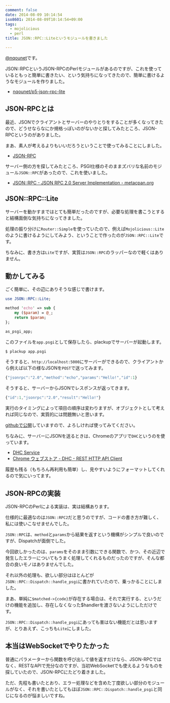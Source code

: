 ```yaml
---
comment: false
date: 2014-08-09 10:14:54
iso8601: 2014-08-09T10:14:54+09:00
tags:
  - mojolicious
  - perl
title: JSON::RPC::Liteというモジュールを書きました

---
```


<p><a href="https://twitter.com/nqounet">@nqounet</a>です。</p>

<p>JSON::RPCというJSON-RPCのPerlモジュールがあるのですが、これを使っているともっと簡単に書きたい、という気持ちになってきたので、簡単に書けるようなモジュールを作りました。</p>

<ul>
<li><a href="https://github.com/nqounet/p5-json-rpc-lite">nqounet/p5-json-rpc-lite</a></li>
</ul>



<h2>JSON-RPCとは</h2>

<p>最近、JSONでクライアントとサーバーのやりとりをすることが多くなってきたので、どうせならなにか規格っぽいのがないかと探してみたところ、JSON-RPCというのがありました。</p>

<p>まあ、素人が考えるよりもいいだろうということで使ってみることにしました。</p>

<ul>
<li><a href="http://www.jsonrpc.org/">JSON-RPC</a></li>
</ul>

<p>サーバー側の方を探してみたところ、PSGI仕様のそのままズバリな名前のモジュール<code>JSON::RPC</code>があったので、これを使いました。</p>

<ul>
<li><a href="https://metacpan.org/pod/JSON::RPC">JSON::RPC - JSON RPC 2.0 Server Implementation - metacpan.org</a></li>
</ul>

<h2>JSON::RPC::Lite</h2>

<p>サーバーを動かすまではとても簡単だったのですが、必要な処理を書こうとすると結構面倒な気持ちになってきました。</p>

<p>処理の振り分けに<code>Router::Simple</code>を使っていたので、例えば<code>Mojolicious::Lite</code>のように書けるようにしてみよう、ということで作ったのが<code>JSON::RPC::Lite</code>です。</p>

<p>ちなみに、書き方は<code>Lite</code>ですが、実質は<code>JSON::RPC</code>のラッパーなので軽くはありません。</p>

<h2>動かしてみる</h2>

<p>ごく簡単に、その辺にありそうな感じで書けます。</p>

```perl
use JSON::RPC::Lite;

method 'echo' => sub {
    my ($param) = @_;
    return $param;
};

as_psgi_app;
```

<p>このファイルを<code>app.psgi</code>として保存したら、plackupでサーバーが起動します。</p>

```bash
$ plackup app.psgi
```

<p>そうすると、<code>http://localhost:5000</code>にサーバーができるので、クライアントから例えば以下の様なJSONを<code>POST</code>で送ってみます。</p>

```js
{"jsonrpc":"2.0","method":"echo","params":"Hello!","id":1}
```

<p>そうすると、サーバーからJSONでレスポンスが返ってきます。</p>

```js
{"id":1,"jsonrpc":"2.0","result":"Hello!"}
```

<p>実行のタイミングによって項目の順序は変わりますが、オブジェクトとして考えれば同じなので、実質的には問題無いと思います。</p>

<p><a href="https://github.com/nqounet/p5-json-rpc-lite">githubで公開</a>していますので、よろしければ使ってみてください。</p>

<p>ちなみに、サーバーにJSONを送るときは、Chromeのアプリで<code>DHC</code>というのを使っています。</p>

<ul>
<li><a href="https://www.sprintapi.com/dhcs.html">DHC Service</a></li>
<li><a href="https://chrome.google.com/webstore/detail/dhc-rest-http-api-client/aejoelaoggembcahagimdiliamlcdmfm">Chrome ウェブストア - DHC - REST HTTP API Client</a></li>
</ul>

<p>履歴も残る（もちろん再利用も簡単）し、見やすいようにフォーマットしてくれるので気にいってます。</p>

<h2>JSON-RPCの実装</h2>

<p>JSON-RPCのPerlによる実装は、実は結構あります。</p>

<p>仕様的に最適なのは<code>JSON::RPC2</code>だと思うのですが、コードの書き方が難しく、私には使いこなせませんでした。</p>

<p><code>JSON::RPC</code>は、<code>method</code>と<code>params</code>から結果を返すという機構がシンプルで良いのですが、Dispatchが面倒でした。</p>

<p>今回欲しかったのは、<code>params</code>をそのまま引数にできる関数で、かつ、その近辺で発生したエラーについてもうまく処理してくれるものだったのですが、そんな都合の良いモノはありませんでした。</p>

<p>それ以外の処理も、欲しい部分はほとんどが<code>JSON::RPC::Dispatch::handle_psgi</code>に書かれていたので、乗っかることにしました。</p>

<p>まあ、単純に<code>$matched->{code}</code>が存在する場合は、それで実行する、というだけの機能を追加し、存在しなくなった$handlerを渡さないようにしただけです。</p>

<p><code>JSON::RPC::Dispatch::handle_psgi</code>にあっても害はない機能だとは思いますが、とりあえず、こっちも<code>Lite</code>にしました。</p>

<h2>本当はWebSocketでやりたかった</h2>

<p>普通にパラメーターから関数を呼び出して値を返すだけなら、JSON-RPCではなく、RESTなAPIで充分なのですが、当初WebSocketでも使えるようなものを探していたので、JSON-RPCにたどり着きました。</p>

<p>ただ、先程も書いたとおり、エラー処理などを含めた丁度欲しい部分のモジュールがなく、それを書いたとしてもほぼ<code>JSON::RPC::Dispatch::handle_psgi</code>と同じになるのが悩ましいですね。</p>
    	